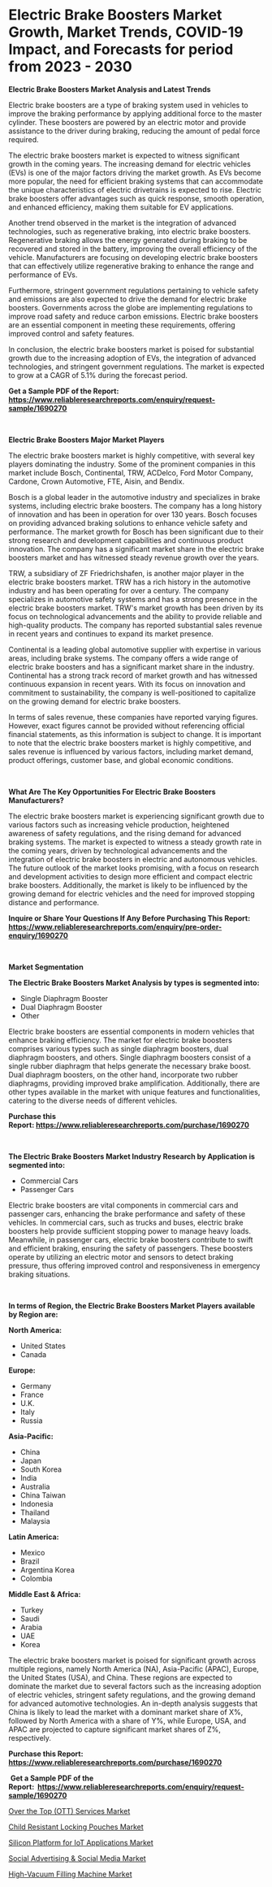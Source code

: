 <p><h1>Electric Brake Boosters Market Growth, Market Trends, COVID-19 Impact, and Forecasts for period from 2023 - 2030</h1></p><p><strong>Electric Brake Boosters Market Analysis and Latest Trends</strong></p>
<p><p>Electric brake boosters are a type of braking system used in vehicles to improve the braking performance by applying additional force to the master cylinder. These boosters are powered by an electric motor and provide assistance to the driver during braking, reducing the amount of pedal force required.</p><p>The electric brake boosters market is expected to witness significant growth in the coming years. The increasing demand for electric vehicles (EVs) is one of the major factors driving the market growth. As EVs become more popular, the need for efficient braking systems that can accommodate the unique characteristics of electric drivetrains is expected to rise. Electric brake boosters offer advantages such as quick response, smooth operation, and enhanced efficiency, making them suitable for EV applications.</p><p>Another trend observed in the market is the integration of advanced technologies, such as regenerative braking, into electric brake boosters. Regenerative braking allows the energy generated during braking to be recovered and stored in the battery, improving the overall efficiency of the vehicle. Manufacturers are focusing on developing electric brake boosters that can effectively utilize regenerative braking to enhance the range and performance of EVs.</p><p>Furthermore, stringent government regulations pertaining to vehicle safety and emissions are also expected to drive the demand for electric brake boosters. Governments across the globe are implementing regulations to improve road safety and reduce carbon emissions. Electric brake boosters are an essential component in meeting these requirements, offering improved control and safety features.</p><p>In conclusion, the electric brake boosters market is poised for substantial growth due to the increasing adoption of EVs, the integration of advanced technologies, and stringent government regulations. The market is expected to grow at a CAGR of 5.1% during the forecast period.</p></p>
<p><strong>Get a Sample PDF of the Report:&nbsp; <a href="https://www.reliableresearchreports.com/enquiry/request-sample/1690270">https://www.reliableresearchreports.com/enquiry/request-sample/1690270</a></strong></p>
<p>&nbsp;</p>
<p><strong>Electric Brake Boosters Major Market Players</strong></p>
<p><p>The electric brake boosters market is highly competitive, with several key players dominating the industry. Some of the prominent companies in this market include Bosch, Continental, TRW, ACDelco, Ford Motor Company, Cardone, Crown Automotive, FTE, Aisin, and Bendix. </p><p>Bosch is a global leader in the automotive industry and specializes in brake systems, including electric brake boosters. The company has a long history of innovation and has been in operation for over 130 years. Bosch focuses on providing advanced braking solutions to enhance vehicle safety and performance. The market growth for Bosch has been significant due to their strong research and development capabilities and continuous product innovation. The company has a significant market share in the electric brake boosters market and has witnessed steady revenue growth over the years.</p><p>TRW, a subsidiary of ZF Friedrichshafen, is another major player in the electric brake boosters market. TRW has a rich history in the automotive industry and has been operating for over a century. The company specializes in automotive safety systems and has a strong presence in the electric brake boosters market. TRW's market growth has been driven by its focus on technological advancements and the ability to provide reliable and high-quality products. The company has reported substantial sales revenue in recent years and continues to expand its market presence.</p><p>Continental is a leading global automotive supplier with expertise in various areas, including brake systems. The company offers a wide range of electric brake boosters and has a significant market share in the industry. Continental has a strong track record of market growth and has witnessed continuous expansion in recent years. With its focus on innovation and commitment to sustainability, the company is well-positioned to capitalize on the growing demand for electric brake boosters.</p><p>In terms of sales revenue, these companies have reported varying figures. However, exact figures cannot be provided without referencing official financial statements, as this information is subject to change. It is important to note that the electric brake boosters market is highly competitive, and sales revenue is influenced by various factors, including market demand, product offerings, customer base, and global economic conditions.</p></p>
<p>&nbsp;</p>
<p><strong>What Are The Key Opportunities For Electric Brake Boosters Manufacturers?</strong></p>
<p><p>The electric brake boosters market is experiencing significant growth due to various factors such as increasing vehicle production, heightened awareness of safety regulations, and the rising demand for advanced braking systems. The market is expected to witness a steady growth rate in the coming years, driven by technological advancements and the integration of electric brake boosters in electric and autonomous vehicles. The future outlook of the market looks promising, with a focus on research and development activities to design more efficient and compact electric brake boosters. Additionally, the market is likely to be influenced by the growing demand for electric vehicles and the need for improved stopping distance and performance.</p></p>
<p><strong>Inquire or Share Your Questions If Any Before Purchasing This Report: <a href="https://www.reliableresearchreports.com/enquiry/pre-order-enquiry/1690270">https://www.reliableresearchreports.com/enquiry/pre-order-enquiry/1690270</a></strong></p>
<p>&nbsp;</p>
<p><strong>Market Segmentation</strong></p>
<p><strong>The Electric Brake Boosters Market Analysis by types is segmented into:</strong></p>
<p><ul><li>Single Diaphragm Booster</li><li>Dual Diaphragm Booster</li><li>Other</li></ul></p>
<p><p>Electric brake boosters are essential components in modern vehicles that enhance braking efficiency. The market for electric brake boosters comprises various types such as single diaphragm boosters, dual diaphragm boosters, and others. Single diaphragm boosters consist of a single rubber diaphragm that helps generate the necessary brake boost. Dual diaphragm boosters, on the other hand, incorporate two rubber diaphragms, providing improved brake amplification. Additionally, there are other types available in the market with unique features and functionalities, catering to the diverse needs of different vehicles.</p></p>
<p><strong>Purchase this Report:&nbsp;<a href="https://www.reliableresearchreports.com/purchase/1690270">https://www.reliableresearchreports.com/purchase/1690270</a></strong></p>
<p>&nbsp;</p>
<p><strong>The Electric Brake Boosters Market Industry Research by Application is segmented into:</strong></p>
<p><ul><li>Commercial Cars</li><li>Passenger Cars</li></ul></p>
<p><p>Electric brake boosters are vital components in commercial cars and passenger cars, enhancing the brake performance and safety of these vehicles. In commercial cars, such as trucks and buses, electric brake boosters help provide sufficient stopping power to manage heavy loads. Meanwhile, in passenger cars, electric brake boosters contribute to swift and efficient braking, ensuring the safety of passengers. These boosters operate by utilizing an electric motor and sensors to detect braking pressure, thus offering improved control and responsiveness in emergency braking situations.</p></p>
<p>&nbsp;</p>
<p><strong>In terms of Region, the Electric Brake Boosters Market Players available by Region are:</strong></p>
<p>
    <p> <strong> North America: </strong>
        <ul>
            <li>United States</li>
            <li>Canada</li>
        </ul>
        </p> 
    <p> <strong> Europe: </strong>
        <ul>
            <li>Germany</li>
            <li>France</li>
            <li>U.K.</li>
            <li>Italy</li>
            <li>Russia</li>
        </ul>
        </p> 
    <p> <strong> Asia-Pacific: </strong>
        <ul>
            <li>China</li>
            <li>Japan</li>
            <li>South Korea</li>
            <li>India</li>
            <li>Australia</li>
            <li>China Taiwan</li>
            <li>Indonesia</li>
            <li>Thailand</li>
            <li>Malaysia</li>
        </ul>
        </p> 
    <p> <strong> Latin America: </strong>
        <ul>
            <li>Mexico</li>
            <li>Brazil</li>
            <li>Argentina Korea</li>
            <li>Colombia</li>
        </ul>
        </p> 
    <p> <strong> Middle East & Africa: </strong>
        <ul>
            <li>Turkey</li>
            <li>Saudi</li>
            <li>Arabia</li>
            <li>UAE</li>
            <li>Korea</li>
        </ul>
    </p>
    </p>
<p><p>The electric brake boosters market is poised for significant growth across multiple regions, namely North America (NA), Asia-Pacific (APAC), Europe, the United States (USA), and China. These regions are expected to dominate the market due to several factors such as the increasing adoption of electric vehicles, stringent safety regulations, and the growing demand for advanced automotive technologies. An in-depth analysis suggests that China is likely to lead the market with a dominant market share of X%, followed by North America with a share of Y%, while Europe, USA, and APAC are projected to capture significant market shares of Z%, respectively.</p></p>
<p><strong>Purchase this Report: <a href="https://www.reliableresearchreports.com/purchase/1690270">https://www.reliableresearchreports.com/purchase/1690270</a></strong></p>
<p>&nbsp;<strong>Get a Sample PDF of the Report:&nbsp;&nbsp;<a href="https://www.reliableresearchreports.com/enquiry/request-sample/1690270">https://www.reliableresearchreports.com/enquiry/request-sample/1690270</a></strong></p>
<p><strong></strong></p>
<p><p><a href="https://medium.com/@audieyost1952/over-the-top-ott-services-market-comprehensive-assessment-by-type-application-and-geography-4e9ada7f0551">Over the Top (OTT) Services Market</a></p><p><a href="https://www.linkedin.com/pulse/child-resistant-locking-pouches-market-challenges-opportunities-ihn1f/">Child Resistant Locking Pouches Market</a></p><p><a href="https://www.linkedin.com/pulse/silicon-platform-iot-applications-market-research-report-provides-uc5if/">Silicon Platform for IoT Applications Market</a></p><p><a href="https://medium.com/@beaugrant15/decoding-social-advertising-social-media-market-metrics-market-share-trends-and-growth-3c975d34c959">Social Advertising & Social Media Market</a></p><p><a href="https://www.linkedin.com/pulse/high-vacuum-filling-machine-market-size-share-amp-trends-analysis-qhbif/">High-Vacuum Filling Machine Market</a></p></p>